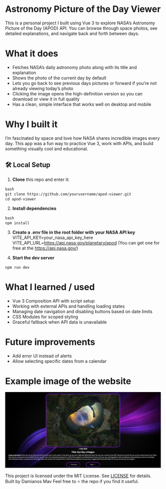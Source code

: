 # Astronomy Picture of the Day Viewer
This is a personal project I built using Vue 3 to explore NASA’s Astronomy Picture of the Day (APOD) API. You can browse through space photos, see detailed explanations, and navigate back and forth between days.

# What it does
- Fetches NASA’s daily astronomy photo along with its title and explanation
- Shows the photo of the current day by default
- Lets you go back to see previous days pictures or forward if you’re not already viewing today’s photo
- Clicking the image opens the high-definition version so you can download or view it in full quality
- Has a clean, simple interface that works well on desktop and mobile

# Why I built it
I’m fascinated by space and love how NASA shares incredible images every day. This app was a fun way to practice Vue 3, work with APIs, and build something visually cool and educational.

## 🛠 Local Setup
1. **Clone** this repo and enter it:
  ```
  bash
  git clone https://github.com/yourusername/apod-viewer.git
  cd apod-viewer
  ```

2. **Install dependencies**
 ```
 bash
 npm install
 ```

3. **Create a .env file in the root folder with your NASA API key**
VITE_API_KEY=your_nasa_api_key_here
VITE_API_URL=https://api.nasa.gov/planetary/apod
(You can get one for free at the https://api.nasa.gov/)


4. **Start the dev server**
```
npm run dev
```

# What I learned / used
- Vue 3 Composition API with script setup
- Working with external APIs and handling loading states
- Managing date navigation and disabling buttons based on date limits
- CSS Modules for scoped styling
- Graceful fallback when API data is unavailable

# Future improvements
- Add error UI instead of alerts
- Allow selecting specific dates from a calendar

# Example image of the website
![Example image](./assets/Preview.PNG)

This project is licensed under the MIT License. See [LICENSE](LICENSE) for details.
Built by Damianos Mav Feel free to ⭐ the repo if you find it useful.

